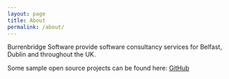 ```yaml
---
layout: page
title: About
permalink: /about/
---
```


Burrenbridge Software provide software consultancy services for Belfast, Dublin and throughout the UK.

Some sample open source projects can be found here:
[GitHub](https://github.com/traktion)
